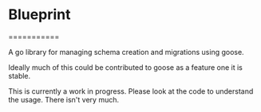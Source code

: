 # Blueprint
===========

A go library for managing schema creation and migrations using goose.

Ideally much of this could be contributed to goose as a feature one it is stable.

This is currently a work in progress. Please look at the code to understand the usage. There isn't very much.

